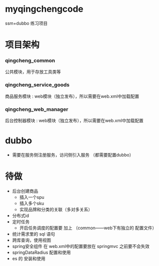 # myqingchengcode

ssm+dubbo 练习项目

# 项目架构

### qingcheng_common

公共模块，用于存放工具类等

### qingcheng_service_goods
商品服务模块 : web模块（独立发布），所以需要在web.xml中加载配置


### qingcheng_web_manager
后台控制器模块 : web模块（独立发布），所以需要在web.xml中加载配置



# dubbo
- 需要在服务侧注册服务，访问侧引入服务 （都需要配置dubbo） 


# 待做
- 后台创建商品
    - 插入一个spu
    - 插入多个sku
    - 实现品牌和分类的关联（多对多关系）
- 分布式id
- 定时任务
    - 开启任务调度的配置要 加上 （common——web下有独立的 配置文件）
- 统计需求里的 sql 语句
- 跨库查询，使用视图
- spring安全组件 在 web.xml中的配置要放在 springmvc 之前要不会失效
- springDataRadius 配置和使用
- es 的 安装和使用

  